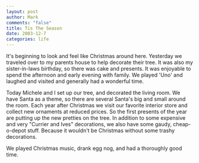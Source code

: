 ```yaml
--- 
layout: post
author: Mark
comments: "false"
title: Tis The Season
date: 2003-12-7
categories: life
---
```

It's beginning to look and feel like Christmas around here. Yesterday we traveled over to my parents house to help decorate their tree. It was also my sister-in-laws birthday, so there was cake and presents. It was enjoyable to spend the afternoon and early evening with family. We played 'Uno' and laughed and visited and generally had a wonderful time.

Today Michele and I set up our tree, and decorated the living room. We have Santa as a theme, so there are several Santa's big and small around the room. Each year after Christmas we visit our favorite interior store and collect new ornaments at reduced prices. So the first presents of the year are putting up the new pretties on the tree. In addition to some expensive and very "Currier and Ives" decorations, we also have some gaudy, cheap-o-depot stuff. Because it wouldn't be Christmas without some trashy decorations.

We played Christmas music, drank egg nog, and had a thoroughly good time.
